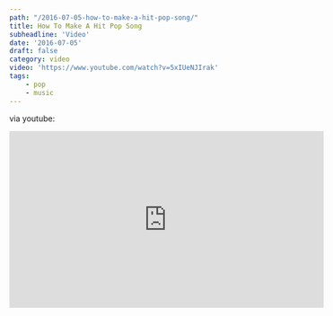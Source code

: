 ```yaml
---
path: "/2016-07-05-how-to-make-a-hit-pop-song/"
title: How To Make A Hit Pop Song
subheadline: 'Video'
date: '2016-07-05'
draft: false
category: video
video: 'https://www.youtube.com/watch?v=5xIUeNJIrak'
tags: 
    - pop
    - music
---
```


via youtube:

<iframe width="560" height="315" src="https://www.youtube.com/embed/5xIUeNJIrak" frameborder="0" allowfullscreen></iframe>